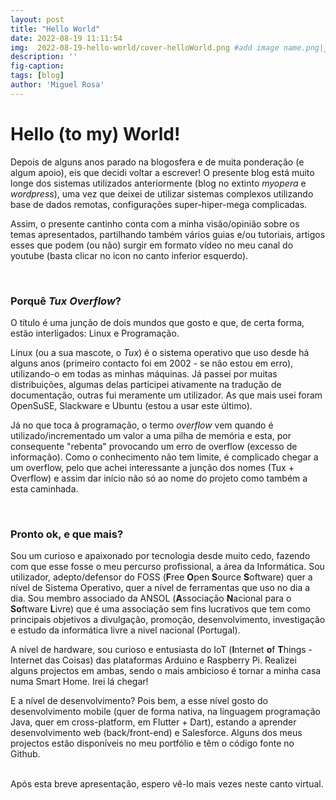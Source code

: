 ```yaml
---
layout: post
title: "Hello World"
date: 2022-08-19 11:11:54
img:  2022-08-19-hello-world/cover-helloWorld.png #add image name.png|jpg|etc (image from _assets/img/posts)
description: ''
fig-caption:
tags: [blog]
author: 'Miguel Rosa'
---
```



# Hello (to my) World!
Depois de alguns anos parado na blogosfera e de muita ponderação (e algum apoio), eis que decidi voltar a escrever!
O presente blog está muito longe dos sistemas utilizados anteriormente (blog no extinto *myopera* e *wordpress*), uma vez que deixei de utilizar sistemas complexos utilizando base de dados remotas, configurações super-hiper-mega complicadas.

Assim, o presente cantinho conta com a minha visão/opinião sobre os temas apresentados, partilhando também vários guias e/ou tutoriais, artigos esses que podem (ou não) surgir em formato vídeo no meu canal do youtube (basta clicar no icon no canto inferior esquerdo).

<br>

### Porquê ***Tux Overflow***?
O título é uma junção de dois mundos que gosto e que, de certa forma, estão interligados: Linux e Programação.

Linux (ou a sua mascote, o *Tux*) é o sistema operativo que uso desde há alguns anos (primeiro contacto foi em 2002 - se não estou em erro), utilizando-o em todas as minhas máquinas. Já passei por muitas distribuições, algumas delas participei ativamente na tradução de documentação, outras fui meramente um utilizador. As que mais usei foram OpenSuSE, Slackware e Ubuntu (estou a usar este último).

Já no que toca à programação, o termo *overflow* vem quando é utilizado/incrementado um valor a uma pilha de memória e esta, por consequente "rebenta" provocando um erro de overflow (excesso de informação). Como o conhecimento não tem limite, é complicado chegar a um overflow, pelo que achei interessante a junção dos nomes (Tux + Overflow) e assim dar início não só ao nome do projeto como também a esta caminhada.


<br>

### Pronto ok, e que mais?
Sou um curioso e apaixonado por tecnologia desde muito cedo, fazendo com que esse fosse o meu percurso profissional, a área da Informática. Sou utilizador, adepto/defensor do FOSS (**F**ree **O**pen **S**ource **S**oftware) quer a nível de Sistema Operativo, quer a nível de ferramentas que uso no dia a dia. Sou membro associado da ANSOL (**A**ssociação **N**acional para o **So**ftware **L**ivre) que é uma associação sem fins lucrativos que tem como principais objetivos a divulgação, promoção, desenvolvimento, investigação e estudo da informática livre a nivel nacional (Portugal).

A nível de hardware, sou curioso e entusiasta do IoT (**I**nternet **o**f **T**hings - Internet das Coisas) das plataformas Arduino e Raspberry Pi. Realizei alguns projectos em ambas, sendo o mais ambicioso é tornar a minha casa numa Smart Home. Irei lá chegar!

E a nível de desenvolvimento? Pois bem, a esse nível gosto do desenvolvimento mobile (quer de forma nativa, na linguagem programação Java, quer em cross-platform, em Flutter + Dart), estando a aprender desenvolvimento web (back/front-end) e Salesforce. Alguns dos meus projectos estão disponíveis no meu portfólio e têm o código fonte no Github.

<br>
Após esta breve apresentação, espero vê-lo mais vezes neste canto virtual.